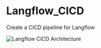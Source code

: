 # Langflow_CICD
Create a CICD pipeline for Langflow

![Langflow CICD Architecture](https://raw.githubusercontent.com/Langflow_CICD/AI_Kitchen_Umbrella.drawio.png)
